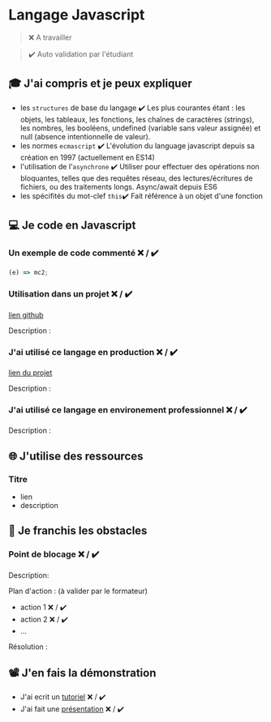 # Langage Javascript

> ❌ A travailler

> ✔️ Auto validation par l'étudiant

## 🎓 J'ai compris et je peux expliquer

- les `structures` de base du langage ✔️
  Les plus courantes étant : les objets, les tableaux, les fonctions,
  les chaînes de caractères (strings), les nombres, les booléens, undefined (variable sans valeur assignée) et null (absence intentionnelle de valeur). 
- les normes `ecmascript` ✔️
  L'évolution du language javascript depuis sa création en 1997 (actuellement en ES14)
- l'utilisation de l'`asynchrone`  ✔️
  Utiliser pour effectuer des opérations non bloquantes, telles que des requêtes réseau, des lectures/écritures de fichiers, ou des traitements longs. Async/await depuis ES6
- les spécifités du mot-clef `this`✔️
Fait référence à un objet d'une fonction

## 💻 Je code en Javascript

### Un exemple de code commenté ❌ / ✔️

```javascript
(e) => mc2;
```

### Utilisation dans un projet ❌ / ✔️

[lien github](...)

Description :

### J'ai utilisé ce langage en production ❌ / ✔️

[lien du projet](...)

Description :

### J'ai utilisé ce langage en environement professionnel ❌ / ✔️

Description :

## 🌐 J'utilise des ressources

### Titre

- lien
- description

## 🚧 Je franchis les obstacles

### Point de blocage ❌ / ✔️

Description:

Plan d'action : (à valider par le formateur)

- action 1 ❌ / ✔️
- action 2 ❌ / ✔️
- ...

Résolution :

## 📽️ J'en fais la démonstration

- J'ai ecrit un [tutoriel](...) ❌ / ✔️
- J'ai fait une [présentation](...) ❌ / ✔️

